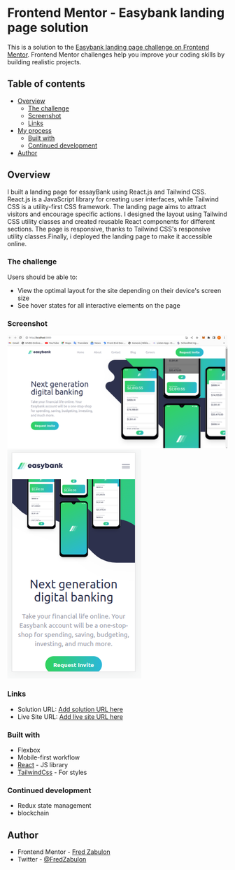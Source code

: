 # Frontend Mentor - Easybank landing page solution

This is a solution to the [Easybank landing page challenge on Frontend Mentor](https://www.frontendmentor.io/challenges/easybank-landing-page-WaUhkoDN). Frontend Mentor challenges help you improve your coding skills by building realistic projects. 

## Table of contents

- [Overview](#overview)
  - [The challenge](#the-challenge)
  - [Screenshot](#screenshot)
  - [Links](#links)
- [My process](#my-process)
  - [Built with](#built-with)
  - [Continued development](#continued-development)
- [Author](#author)


## Overview

I built a landing page for essayBank using React.js and Tailwind CSS. React.js is a JavaScript library for creating user interfaces, while Tailwind CSS is a utility-first CSS framework. The landing page aims to attract visitors and encourage specific actions. I designed the layout using Tailwind CSS utility classes and created reusable React components for different sections. The page is responsive, thanks to Tailwind CSS's responsive utility classes.Finally, i deployed the landing page to make it accessible online.

### The challenge

Users should be able to:

- View the optimal layout for the site depending on their device's screen size
- See hover states for all interactive elements on the page

### Screenshot

![](./solution-screenShots/desktop.png)
![](./solution-screenShots/mobile.png)

### Links

- Solution URL: [Add solution URL here](https://your-solution-url.com)
- Live Site URL: [Add live site URL here](https://your-live-site-url.com)

### Built with

- Flexbox
- Mobile-first workflow
- [React](https://reactjs.org/) - JS library
- [TailwindCss](https://tailwindcss.com/) - For styles

### Continued development

 - Redux state management
 - blockchain

## Author

- Frontend Mentor - [Fred Zabulon](https://www.frontendmentor.io/profile/fredzabu)
- Twitter - [@FredZabulon](https://twitter.com/FredZabulon)


